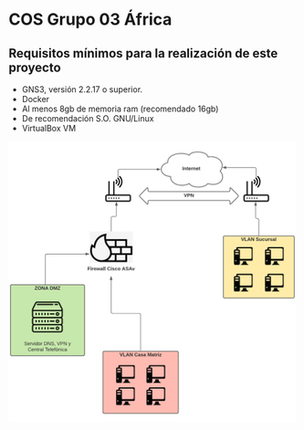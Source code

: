 <h1>COS Grupo 03 África</h1>

<h2>Requisitos mínimos para la realización de este proyecto</h2>

- GNS3, versión 2.2.17 o superior.
- Docker
- Al menos 8gb de memoria ram (recomendado 16gb)
- De recomendación S.O. GNU/Linux
- VirtualBox VM

![propuesta](_assets/configuracion-topologias/propuesta.png)